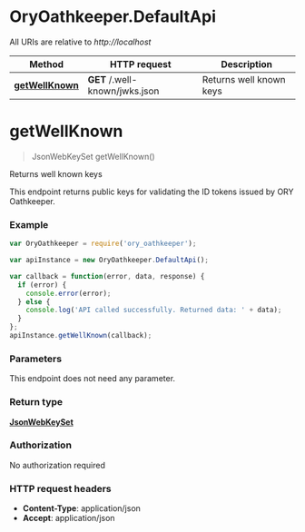 # OryOathkeeper.DefaultApi

All URIs are relative to *http://localhost*

Method | HTTP request | Description
------------- | ------------- | -------------
[**getWellKnown**](DefaultApi.md#getWellKnown) | **GET** /.well-known/jwks.json | Returns well known keys


<a name="getWellKnown"></a>
# **getWellKnown**
> JsonWebKeySet getWellKnown()

Returns well known keys

This endpoint returns public keys for validating the ID tokens issued by ORY Oathkeeper.

### Example
```javascript
var OryOathkeeper = require('ory_oathkeeper');

var apiInstance = new OryOathkeeper.DefaultApi();

var callback = function(error, data, response) {
  if (error) {
    console.error(error);
  } else {
    console.log('API called successfully. Returned data: ' + data);
  }
};
apiInstance.getWellKnown(callback);
```

### Parameters
This endpoint does not need any parameter.

### Return type

[**JsonWebKeySet**](JsonWebKeySet.md)

### Authorization

No authorization required

### HTTP request headers

 - **Content-Type**: application/json
 - **Accept**: application/json

